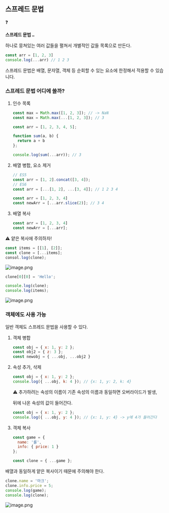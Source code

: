## 스프레드 문법

<aside>
❓

**스프레드 문법 `…`**

하나로 뭉쳐있는 여러 값들을 펼쳐서 개별적인 값들 목록으로 만든다.

</aside>

```jsx
const arr = [1, 2, 3]
console.log(...arr) // 1 2 3
```

스프레드 문법은 배열, 문자열, 객체 등 순회할  수 있는 요소에 한정해서 적용할 수 있습니다.

### 스프레드 문법 어디에 쓸까?

1. 인수 목록
    
    ```jsx
    const max = Math.max([1, 2, 3]); // -> NaN
    const max = Math.max(...[1, 2, 3]); // 3
    ```
    
    ```jsx
    const arr = [1, 2, 3, 4, 5];
    
    function sum(a, b) {
      return a + b
    };
    
    console.log(sum(...arr)); // 3
    ```
    
2. 배열 병합, 요소 제거
    
    ```jsx
    // ES5
    const arr = [1, 2].concat([3, 4]);
    // ES6
    const arr = [...[1, 2], ...[3, 4]]; // 1 2 3 4
    ```
    
    ```jsx
    const arr = [1, 2, 3, 4] 
    const newArr = [...arr.slice(2)]; // 3 4
    ```
    
3. 배열 복사
    
    ```jsx
    const arr = [1, 2, 3, 4] 
    const newArr = [...arr];
    ```
    

⚠ 얕은 복사에 주의하자!

```jsx
const items = [[1], [2]];
const clone = [...items];
consol.log(clone);
```

![image.png](https://prod-files-secure.s3.us-west-2.amazonaws.com/5b43c43e-beaf-425e-b76a-eb440fdc796b/485fee54-e55a-4af7-a46a-d9f3778c5cb7/image.png)

```jsx
clone[0][0] = 'Hello';

console.log(clone);
console.log(items);
```

![image.png](https://prod-files-secure.s3.us-west-2.amazonaws.com/5b43c43e-beaf-425e-b76a-eb440fdc796b/9c998df0-f26a-430c-95ec-8cf801707893/image.png)

### 객체에도 사용 가능

일반 객체도 스프레드 문법을 사용할 수 있다.

1. 객체 병합
    
    ```jsx
    const obj = { x: 1, y: 2 };
    const obj2 = { z: 3 };
    const newobj = { ...obj, ...obj2 }
    ```
    
2. 속성 추가, 삭제
    
    ```jsx
    const obj = { x: 1, y: 2 };
    console.log({ ...obj, k: 4 }); // {x: 1, y: 2, k: 4}
    ```
    
    ⚠ 추가하려는 속성의 이름이 기존 속성의 이름과 동일하면 오버라이드가 발생, 
    
    뒤에 나온 속성의 값이 들어간다.
    
    ```jsx
    const obj = { x: 1, y: 2 };
    console.log({ ...obj, y: 4 }); // {x: 1, y: 4} -> y에 4가 들어간다
    ```
    
3. 객체 복사
    
    ```jsx
    const game = {
      name: '롤',
      info: { price: 1 }
    };
    
    const clone = { ...game };
    ```
    

배열과 동일하게 얕은 복사이기 때문에 주의해야 한다.

```jsx
clone.name = '마크';
clone.info.price = 5;
console.log(game);
console.log(clone);
```

![image.png](https://prod-files-secure.s3.us-west-2.amazonaws.com/5b43c43e-beaf-425e-b76a-eb440fdc796b/dbe255ac-1dd7-4bad-a7a4-9b2bf2d6370a/image.png)
